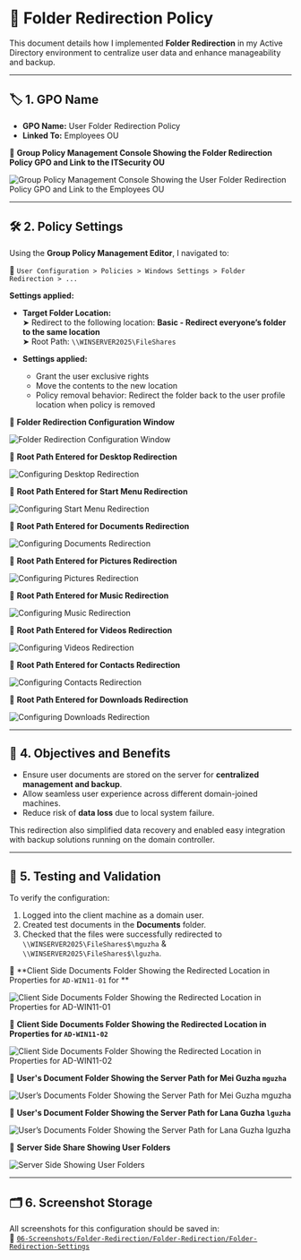 # 📁 Folder Redirection Policy

This document details how I implemented **Folder Redirection** in my Active Directory environment to centralize user data and enhance manageability and backup.

---

## 🏷️ 1. GPO Name

- **GPO Name:** User Folder Redirection Policy  
- **Linked To:** Employees OU

📸 **Group Policy Management Console Showing the Folder Redirection Policy GPO and Link to the ITSecurity OU**

![Group Policy Management Console Showing the User Folder Redirection Policy GPO and Link to the Employees OU](https://github.com/user-attachments/assets/175f7363-6bb5-4ccb-94ac-c28447004f46)

---

## 🛠️ 2. Policy Settings

Using the **Group Policy Management Editor**, I navigated to:

  📂 `User Configuration > Policies > Windows Settings > Folder Redirection > ... `

**Settings applied:**
- **Target Folder Location:**  
  ➤ Redirect to the following location: **Basic - Redirect everyone’s folder to the same location**  
  ➤ Root Path: `\\WINSERVER2025\FileShares`

- **Settings applied:**
  - Grant the user exclusive rights
  - Move the contents to the new location
  - Policy removal behavior: Redirect the folder back to the user profile location when policy is removed

📸 **Folder Redirection Configuration Window**

![Folder Redirection Configuration Window](https://github.com/user-attachments/assets/dd5ce57c-aa7b-48cf-876e-7b2b96d7118a)

📸 **Root Path Entered for Desktop Redirection**

![Configuring Desktop Redirection](https://github.com/user-attachments/assets/2c84680b-2324-4d25-bf77-01a6b61522ec)

📸 **Root Path Entered for Start Menu Redirection**

![Configuring Start Menu Redirection](https://github.com/user-attachments/assets/e71b87d6-6a35-4656-a488-8cae58c8c3c3)

📸 **Root Path Entered for Documents Redirection**

![Configuring Documents Redirection](https://github.com/user-attachments/assets/69fa0353-085b-431b-8929-f2121bdde0f2)

📸 **Root Path Entered for Pictures Redirection**

![Configuring Pictures Redirection](https://github.com/user-attachments/assets/fec655e1-cb8c-40d5-b705-89c9537c1862)

📸 **Root Path Entered for Music Redirection**

![Configuring Music Redirection](https://github.com/user-attachments/assets/43c0d609-0b47-4d7c-956b-0378348d8641)

📸 **Root Path Entered for Videos Redirection**

![Configuring Videos Redirection](https://github.com/user-attachments/assets/f3689c2a-5f43-487c-b97c-d2d759a72f4d)

📸 **Root Path Entered for Contacts Redirection**

![Configuring Contacts Redirection](https://github.com/user-attachments/assets/00210b3e-fc75-4f67-bb0d-aac30821b756)

📸 **Root Path Entered for Downloads Redirection**

![Configuring Downloads Redirection](https://github.com/user-attachments/assets/d97f274f-ee59-4638-ba73-b36934877737)

---

## 🎯 4. Objectives and Benefits

- Ensure user documents are stored on the server for **centralized management and backup**.
- Allow seamless user experience across different domain-joined machines.
- Reduce risk of **data loss** due to local system failure.

This redirection also simplified data recovery and enabled easy integration with backup solutions running on the domain controller.

---

## 🧪 5. Testing and Validation

To verify the configuration:
1. Logged into the client machine as a domain user.
2. Created test documents in the **Documents** folder.
3. Checked that the files were successfully redirected to `\\WINSERVER2025\FileShares$\mguzha` & `\\WINSERVER2025\FileShares$\lguzha`.

📸 **Client Side Documents Folder Showing the Redirected Location in Properties for `AD-WIN11-01` for **

![Client Side Documents Folder Showing the Redirected Location in Properties for `AD-WIN11-01`](https://github.com/user-attachments/assets/a746187b-0575-4cbc-997c-89f332899d62)

📸 **Client Side Documents Folder Showing the Redirected Location in Properties for `AD-WIN11-02`**

![Client Side Documents Folder Showing the Redirected Location in Properties for `AD-WIN11-02`](https://github.com/user-attachments/assets/9fbe67c1-b31a-4995-8cb5-1fbcbe231196)

 📸 **User's Document Folder Showing the Server Path for Mei Guzha `mguzha`**

 ![User’s Documents Folder Showing the Server Path for Mei Guzha `mguzha`](https://github.com/user-attachments/assets/fe78faa4-7752-475b-a064-817bb81b82bd)

 📸 **User's Document Folder Showing the Server Path for Lana Guzha `lguzha`**

 ![User’s Documents Folder Showing the Server Path for Lana Guzha `lguzha`](https://github.com/user-attachments/assets/bfd3562b-b60c-4a6f-bc3d-f79d33a29011)

📸 **Server Side Share Showing User Folders**

![Server Side Showing User Folders](https://github.com/user-attachments/assets/f0992cdb-d942-4f7b-8cb0-04348efa9da7)

---

## 🗂️ 6. Screenshot Storage

All screenshots for this configuration should be saved in:  
📂 [`06-Screenshots/Folder-Redirection/Folder-Redirection/Folder-Redirection-Settings`](https://github.com/Hugh-Kumbi/Hugh-Kumbi-Active-Directory-Lab/blob/main/06-Screenshots/XI.%20Folder-Redirection/Folder-Redirection-Settings.md)

